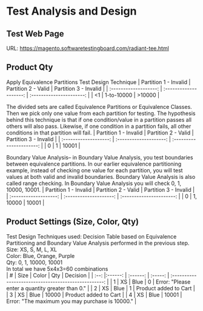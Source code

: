 # Test Analysis and Design
## Test Web Page
URL: https://magento.softwaretestingboard.com/radiant-tee.html
## Product Qty
Apply Equivalence Partitions Test Design Technique
| Partition 1 - Invalid | Partition 2 - Valid    | Partition 3 - Invalid    |
| :-------------------: | :--------------------: | :----------------------: |
| <1                    | 1-to-10000             | >10000                   |

The divided sets are called Equivalence Partitions or Equivalence Classes. Then we pick only one value from each partition for testing. The hypothesis behind this technique is that if one condition/value in a partition passes all others will also pass. Likewise, if one condition in a partition fails, all other conditions in that partition will fail.
| Partition 1 - Invalid | Partition 2 - Valid    | Partition 3 - Invalid    |
| :-------------------: | :--------------------: | :----------------------: |
| 0                     | 1                      | 10001                    |

Boundary Value Analysis– in Boundary Value Analysis, you test boundaries between equivalence partitions.
In our earlier equivalence partitioning example, instead of checking one value for each partition, you will
test values at both valid and invalid boundaries. Boundary Value Analysis is also called range checking.
In Boundary Value Analysis you will check 0, 1, 10000, 10001.
| Partition 1 - Invalid | Partition 2 - Valid    | Partition 3 - Invalid    |
| :-------------------: | :--------------------: | :----------------------: |
| 0                     | 1, 10000               | 10001                    |

## Product Settings (Size, Color, Qty)
Test Design Techniques used: Decision Table based on Equivalence Partitioning and Boundary Value Analysis performed in the previous step.<br/>
Size: XS, S, M, L, XL<br/>
Color: Blue, Orange, Purple<br/>
Qty: 0, 1, 10000, 10001<br/>
In total we have 5x4x3=60 combinations<br/>
| #    | Size    | Color    | Qty     | Decision                                             |
| :--: |:------: | :------: | :-----: | :--------------------------------------------------: |
| 1    | XS      | Blue     | 0       | Error: "Please enter a quantity greater than 0."     |
| 2    | XS      | Blue     | 1       | Product added to Cart                                |
| 3    | XS      | Blue     | 10000   | Product added to Cart                                |
| 4    | XS      | Blue     | 10001   | Error: "The maximum you may purchase is 10000."      |